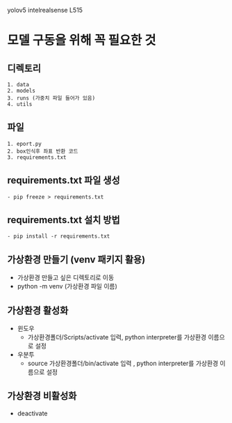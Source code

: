 yolov5 intelrealsense L515

# 모델 구동을 위해 꼭 필요한 것
## 디렉토리 
    1. data
    2. models
    3. runs (가중치 파일 들어가 있음)
    4. utils
## 파일
    1. eport.py
    2. box인식후 좌표 반환 코드
    3. requirements.txt

## requirements.txt 파일 생성
    - pip freeze > requirements.txt
## requirements.txt 설치 방법
    - pip install -r requirements.txt

## 가상환경 만들기 (venv 패키지 활용)
   - 가상환경 만들고 싶은 디렉토리로 이동
   - python -m venv (가상환경 파일 이름)
## 가상환경 활성화
   - 윈도우
     - 가상환경폴더/Scripts/activate 입력, python interpreter를 가상환경 이름으로 설정
   - 우분투
     - source 가상환경폴더/bin/activate 입력 , python interpreter를 가상환경 이름으로 설정
## 가상환경 비활성화 
   - deactivate
